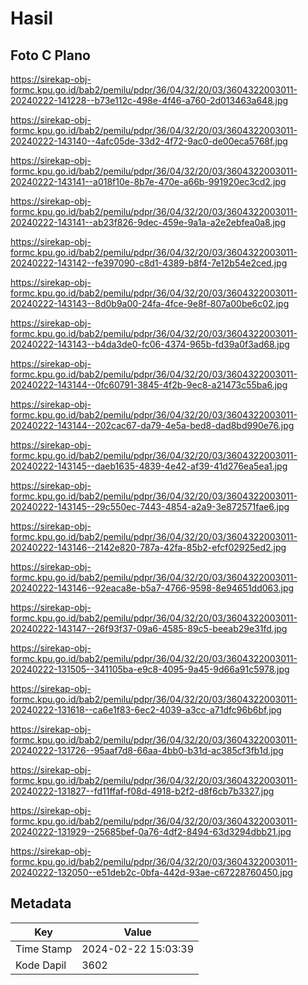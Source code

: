 # Hasil

## Foto C Plano

https://sirekap-obj-formc.kpu.go.id/bab2/pemilu/pdpr/36/04/32/20/03/3604322003011-20240222-141228--b73e112c-498e-4f46-a760-2d013463a648.jpg

https://sirekap-obj-formc.kpu.go.id/bab2/pemilu/pdpr/36/04/32/20/03/3604322003011-20240222-143140--4afc05de-33d2-4f72-9ac0-de00eca5768f.jpg

https://sirekap-obj-formc.kpu.go.id/bab2/pemilu/pdpr/36/04/32/20/03/3604322003011-20240222-143141--a018f10e-8b7e-470e-a66b-991920ec3cd2.jpg

https://sirekap-obj-formc.kpu.go.id/bab2/pemilu/pdpr/36/04/32/20/03/3604322003011-20240222-143141--ab23f826-9dec-459e-9a1a-a2e2ebfea0a8.jpg

https://sirekap-obj-formc.kpu.go.id/bab2/pemilu/pdpr/36/04/32/20/03/3604322003011-20240222-143142--fe397090-c8d1-4389-b8f4-7e12b54e2ced.jpg

https://sirekap-obj-formc.kpu.go.id/bab2/pemilu/pdpr/36/04/32/20/03/3604322003011-20240222-143143--8d0b9a00-24fa-4fce-9e8f-807a00be6c02.jpg

https://sirekap-obj-formc.kpu.go.id/bab2/pemilu/pdpr/36/04/32/20/03/3604322003011-20240222-143143--b4da3de0-fc06-4374-965b-fd39a0f3ad68.jpg

https://sirekap-obj-formc.kpu.go.id/bab2/pemilu/pdpr/36/04/32/20/03/3604322003011-20240222-143144--0fc60791-3845-4f2b-9ec8-a21473c55ba6.jpg

https://sirekap-obj-formc.kpu.go.id/bab2/pemilu/pdpr/36/04/32/20/03/3604322003011-20240222-143144--202cac67-da79-4e5a-bed8-dad8bd990e76.jpg

https://sirekap-obj-formc.kpu.go.id/bab2/pemilu/pdpr/36/04/32/20/03/3604322003011-20240222-143145--daeb1635-4839-4e42-af39-41d276ea5ea1.jpg

https://sirekap-obj-formc.kpu.go.id/bab2/pemilu/pdpr/36/04/32/20/03/3604322003011-20240222-143145--29c550ec-7443-4854-a2a9-3e872571fae6.jpg

https://sirekap-obj-formc.kpu.go.id/bab2/pemilu/pdpr/36/04/32/20/03/3604322003011-20240222-143146--2142e820-787a-42fa-85b2-efcf02925ed2.jpg

https://sirekap-obj-formc.kpu.go.id/bab2/pemilu/pdpr/36/04/32/20/03/3604322003011-20240222-143146--92eaca8e-b5a7-4766-9598-8e94651dd063.jpg

https://sirekap-obj-formc.kpu.go.id/bab2/pemilu/pdpr/36/04/32/20/03/3604322003011-20240222-143147--26f93f37-09a6-4585-89c5-beeab29e31fd.jpg

https://sirekap-obj-formc.kpu.go.id/bab2/pemilu/pdpr/36/04/32/20/03/3604322003011-20240222-131505--341105ba-e9c8-4095-9a45-9d66a91c5978.jpg

https://sirekap-obj-formc.kpu.go.id/bab2/pemilu/pdpr/36/04/32/20/03/3604322003011-20240222-131618--ca6e1f83-6ec2-4039-a3cc-a71dfc96b6bf.jpg

https://sirekap-obj-formc.kpu.go.id/bab2/pemilu/pdpr/36/04/32/20/03/3604322003011-20240222-131726--95aaf7d8-66aa-4bb0-b31d-ac385cf3fb1d.jpg

https://sirekap-obj-formc.kpu.go.id/bab2/pemilu/pdpr/36/04/32/20/03/3604322003011-20240222-131827--fd11ffaf-f08d-4918-b2f2-d8f6cb7b3327.jpg

https://sirekap-obj-formc.kpu.go.id/bab2/pemilu/pdpr/36/04/32/20/03/3604322003011-20240222-131929--25685bef-0a76-4df2-8494-63d3294dbb21.jpg

https://sirekap-obj-formc.kpu.go.id/bab2/pemilu/pdpr/36/04/32/20/03/3604322003011-20240222-132050--e51deb2c-0bfa-442d-93ae-c67228760450.jpg


## Metadata

| Key        | Value               |
| ---------- | ------------------- |
| Time Stamp | 2024-02-22 15:03:39 |
| Kode Dapil | 3602                |



